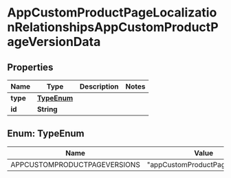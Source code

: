 

# AppCustomProductPageLocalizationRelationshipsAppCustomProductPageVersionData


## Properties

| Name | Type | Description | Notes |
|------------ | ------------- | ------------- | -------------|
|**type** | [**TypeEnum**](#TypeEnum) |  |  |
|**id** | **String** |  |  |



## Enum: TypeEnum

| Name | Value |
|---- | -----|
| APPCUSTOMPRODUCTPAGEVERSIONS | &quot;appCustomProductPageVersions&quot; |



